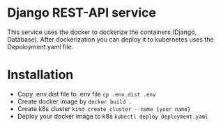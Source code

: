 # Django REST-API service 
This service uses the docker to dockerize the containers (Django, Database). After dockerization you can deploy it to kubernetes uses the Depoloyment.yaml file.

# Installation
- Copy .env.dist file to .env file `cp .env.dist .env`
- Create docker image by `docker build .`
- Create k8s cluster `kind create cluster --name {your name}`
- Deploy your docker image to k8s `kubectl deploy Deployment.yaml`

